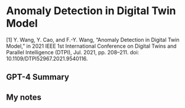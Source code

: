 # Anomaly Detection in Digital Twin Model

[1] Y. Wang, Y. Cao, and F.-Y. Wang, “Anomaly Detection in Digital Twin Model,” in 2021 IEEE 1st International Conference on Digital Twins and Parallel Intelligence (DTPI), Jul. 2021, pp. 208–211. doi: 10.1109/DTPI52967.2021.9540116.

## GPT-4 Summary

## My notes
